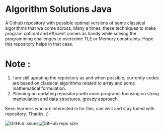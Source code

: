# Algorithm Solutions Java
A Github repository with possible optimal versions of some classical algorithms that we come across, Many a times, these techniques to make program optimal and efficient comes as handy while solving the programming challenges to overcome TLE or Memory constraints. Hope this repository helps in that case.



# Note : 

1. I am still updating the repository as and when possible, currently codes are based on classical algorithms related to array and some mathematical formulation. 
2. Planning on updating repository with more programs focusing on string manipulation and data structures, greedy approach. 

Keen learners who are interested in for this, can visit and stay tuned with repository. Thanks. :)


<img alt="GitHub issues" src="https://img.shields.io/github/issues/theprogrammedwords/Algorithm-Solutions-Java?style=plastic"><img alt="GitHub repo size" src="https://img.shields.io/github/repo-size/theprogrammedwords/Algorithm-Solutions-Java?style=plastic">
